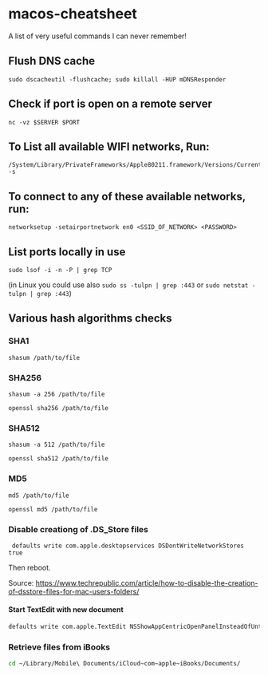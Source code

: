 # macos-cheatsheet

A list of very useful commands I can never remember!

## Flush DNS cache
```
sudo dscacheutil -flushcache; sudo killall -HUP mDNSResponder
```

## Check if port is open on a remote server
```
nc -vz $SERVER $PORT
```

## To List all available WIFI networks, Run:
```
/System/Library/PrivateFrameworks/Apple80211.framework/Versions/Current/Resources/airport -s
```

## To connect to any of these available networks, run:
```
networksetup -setairportnetwork en0 <SSID_OF_NETWORK> <PASSWORD>
```

## List ports locally in use
```
sudo lsof -i -n -P | grep TCP
```
(in Linux you could use also `sudo ss -tulpn | grep :443` or `sudo netstat -tulpn | grep :443`)

## Various hash algorithms checks
### SHA1
```
shasum /path/to/file
```
### SHA256
```
shasum -a 256 /path/to/file
```
```
openssl sha256 /path/to/file
```
### SHA512
```
shasum -a 512 /path/to/file
```
```
openssl sha512 /path/to/file
```
### MD5
```
md5 /path/to/file
```
```
openssl md5 /path/to/file
```

### Disable creationg of .DS_Store files
```
 defaults write com.apple.desktopservices DSDontWriteNetworkStores true
```
Then reboot.

Source: https://www.techrepublic.com/article/how-to-disable-the-creation-of-dsstore-files-for-mac-users-folders/


#### Start TextEdit with new document

```bash
defaults write com.apple.TextEdit NSShowAppCentricOpenPanelInsteadOfUntitledFile -bool false
```

### Retrieve files from iBooks

```bash
cd ~/Library/Mobile\ Documents/iCloud~com~apple~iBooks/Documents/
```
